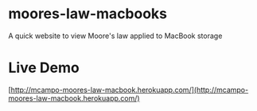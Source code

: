 # moores-law-macbooks
A quick website to view Moore's law applied to MacBook storage

# Live Demo
[http://mcampo-moores-law-macbook.herokuapp.com/](http://mcampo-moores-law-macbook.herokuapp.com/)